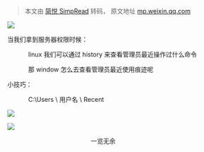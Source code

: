 > 本文由 [简悦 SimpRead](http://ksria.com/simpread/) 转码， 原文地址 [mp.weixin.qq.com](https://mp.weixin.qq.com/s/1YYkGsOt9aSNAkKxYam0JQ)

![](https://mmbiz.qpic.cn/mmbiz_png/aPmkR80bcV2l0O5S1ZibCLgadQnp2Nm4Muztb1voLLCLWOn7aeC5sob9lBXQaxCGybibvNNSB70LoTmBqG8PnUGQ/640?wx_fmt=png)

当我们拿到服务器权限时候：

            linux 我们可以通过 history 来查看管理员最近操作过什么命令

            那 window 怎么去查看管理员最近使用痕迹呢

小技巧：  

            C:\Users \ 用户名 \ Recent

![](https://mmbiz.qpic.cn/mmbiz_png/aPmkR80bcV2l0O5S1ZibCLgadQnp2Nm4Mg44kvGBOiaJuRRtI24N4ThdCCAsKfBMKdrgX5SVSLo9MFQoeEftsSsg/640?wx_fmt=png)

![](https://mmbiz.qpic.cn/mmbiz_png/aPmkR80bcV2l0O5S1ZibCLgadQnp2Nm4MeEc5rvYVLoodAdjichZlib6RoibibRibV4nybBib5xKaKyWP3koW2jx0q0nw/640?wx_fmt=png)

                                                一览无余